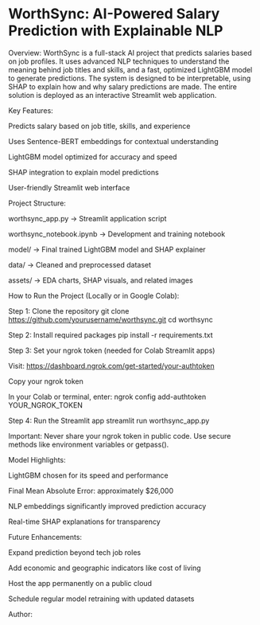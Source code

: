 # WorthSync: AI-Powered Salary Prediction with Explainable NLP

Overview:
WorthSync is a full-stack AI project that predicts salaries based on job profiles. It uses advanced NLP techniques to understand the meaning behind job titles and skills, and a fast, optimized LightGBM model to generate predictions. The system is designed to be interpretable, using SHAP to explain how and why salary predictions are made. The entire solution is deployed as an interactive Streamlit web application.

Key Features:

Predicts salary based on job title, skills, and experience

Uses Sentence-BERT embeddings for contextual understanding

LightGBM model optimized for accuracy and speed

SHAP integration to explain model predictions

User-friendly Streamlit web interface

Project Structure:

worthsync_app.py → Streamlit application script

worthsync_notebook.ipynb → Development and training notebook

model/ → Final trained LightGBM model and SHAP explainer

data/ → Cleaned and preprocessed dataset

assets/ → EDA charts, SHAP visuals, and related images

How to Run the Project (Locally or in Google Colab):

Step 1: Clone the repository
git clone https://github.com/yourusername/worthsync.git
cd worthsync

Step 2: Install required packages
pip install -r requirements.txt

Step 3: Set your ngrok token (needed for Colab Streamlit apps)

Visit: https://dashboard.ngrok.com/get-started/your-authtoken

Copy your ngrok token

In your Colab or terminal, enter:
ngrok config add-authtoken YOUR_NGROK_TOKEN

Step 4: Run the Streamlit app
streamlit run worthsync_app.py

Important: Never share your ngrok token in public code. Use secure methods like environment variables or getpass().

Model Highlights:

LightGBM chosen for its speed and performance

Final Mean Absolute Error: approximately $26,000

NLP embeddings significantly improved prediction accuracy

Real-time SHAP explanations for transparency

Future Enhancements:

Expand prediction beyond tech job roles

Add economic and geographic indicators like cost of living

Host the app permanently on a public cloud

Schedule regular model retraining with updated datasets

Author:

